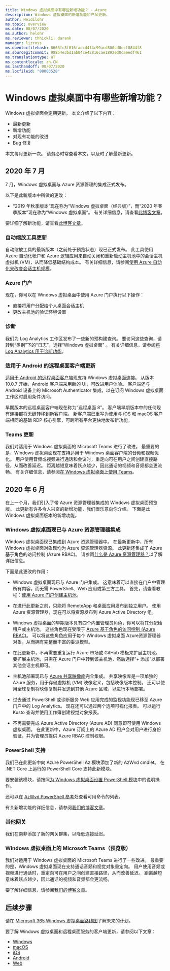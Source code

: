 ```yaml
---
title: Windows 虚拟桌面中有哪些新增功能？ - Azure
description: Windows 虚拟桌面的新增功能和产品更新。
author: Heidilohr
ms.topic: overview
ms.date: 08/07/2020
ms.author: helohr
ms.reviewer: thhickli; darank
manager: lizross
ms.openlocfilehash: 8663fc3f016fadcd4f4c99acd800cd0ccf8844f8
ms.sourcegitcommit: 98854e3bd1ab04ce42816cae1892ed0caeedf461
ms.translationtype: HT
ms.contentlocale: zh-CN
ms.lasthandoff: 08/07/2020
ms.locfileid: "88003528"
---
```

# <a name="whats-new-in-windows-virtual-desktop"></a>Windows 虚拟桌面中有哪些新增功能？

Windows 虚拟桌面会定期更新。 本文介绍了以下内容：

- 最新更新
- 新增功能
- 对现有功能的改进
- Bug 修复

本文每月更新一次。 请务必时常查看本文，以及时了解最新更新。

## <a name="july-2020"></a>2020 年 7 月  

7 月，Windows 虚拟桌面与 Azure 资源管理的集成正式发布。

以下是此新版本中所做的更改： 

- “2019 年秋季版本”现在称为“Windows 虚拟桌面（经典版）”，而“2020 年春季版本”现在称为“Windows 虚拟桌面”。 有关详细信息，请查看[此博客文章](https://azure.microsoft.com/blog/new-windows-virtual-desktop-capabilities-now-generally-available/)。 

要详细了解新功能，请查看[此博客文章](https://techcommunity.microsoft.com/t5/itops-talk-blog/windows-virtual-desktop-spring-update-enters-public-preview/ba-p/1340245)。 

### <a name="autoscaling-tool-update"></a>自动缩放工具更新

自动缩放工具的最新版本（之前处于预览状态）现已正式发布。 此工具使用 Azure 自动化帐户和 Azure 逻辑应用来自动关闭和重新启动主机池中的会话主机虚拟机 (VM)，从而降低基础结构成本。 有关详细信息，请参阅[使用 Azure 自动化来改变会话主机规模](set-up-scaling-script.md)。

### <a name="azure-portal"></a>Azure 门户

现在，你可以在 Windows 虚拟桌面中使用 Azure 门户执行以下操作： 

- 直接将用户分配给个人桌面会话主机  
- 更改主机池的验证环境设置 

### <a name="diagnostics"></a>诊断

我们为 Log Analytics 工作区发布了一些新的预构建查询。 要访问这些查询，请转到“类别”下的“日志”，选择“Windows 虚拟桌面”  。 有关详细信息，请参阅[将 Log Analytics 用于诊断功能](diagnostics-log-analytics.md)。

### <a name="update-for-remote-desktop-client-for-android"></a>适用于 Android 的远程桌面客户端更新

[适用于 Android 的远程桌面客户端](https://play.google.com/store/apps/details?id=com.microsoft.rdc.androidx)现支持 Windows 虚拟桌面连接。 从版本 10.0.7 开始，Android 客户端采用新的 UI，可改进用户体验。 客户端还与 Android 设备上的 Microsoft Authenticator 集成，以在订阅 Windows 虚拟桌面工作区时启用条件访问。  

早期版本的远程桌面客户端现在称为“远程桌面 8”。 客户端早期版本中的任何现有连接都将无缝转移到新客户端。 新客户端已重写为使用与 iOS 和 macOS 客户端相同的基础 RDP 核心引擎，可跨所有平台更快地发布新功能。 

### <a name="teams-update"></a>Teams 更新

我们对适用于 Windows 虚拟桌面的 Microsoft Teams 进行了改进。 最重要的是，Windows 虚拟桌面现在支持适用于 Windows 桌面客户端的音频和视频优化。 用户使用音频或视频进行通话和会议时，重定向可在用户之间创建直接路径，从而改善延迟。 距离越短意味着跃点越少，因此通话的视频和音频都会更流畅。 有关详细信息，请参阅[在 Windows 虚拟桌面上使用 Teams](teams-on-wvd.md)。

## <a name="june-2020"></a>2020 年 6 月

在上一个月，我们引入了带 Azure 资源管理器集成的 Windows 虚拟桌面预览版。 此更新有许多令人兴奋的新增功能，我们很乐意向你介绍。 下面是此 Windows 虚拟桌面版本的新增功能。

### <a name="windows-virtual-desktop-is-now-integrated-with-azure-resource-manager"></a>Windows 虚拟桌面现已与 Azure 资源管理器集成

Windows 虚拟桌面现已集成到 Azure 资源管理器中。 在最新更新中，所有 Windows 虚拟桌面对象现均为 Azure 资源管理器资源。 此更新还集成了 Azure 基于角色的访问控制 (Azure RBAC)。 请参阅[什么是 Azure 资源管理器？](../azure-resource-manager/management/overview.md)以了解详细信息。

下面是此更改的作用：

- Windows 虚拟桌面现已与 Azure 门户集成。 这意味着可以直接在门户中管理所有内容，而无需 PowerShell、Web 应用或第三方工具。 首先，请查看教程：[使用 Azure 门户创建主机池](create-host-pools-azure-marketplace.md)。

- 在进行此更新之前，只能将 RemoteApp 和桌面应用发布到独立用户。 使用 Azure 资源管理器，现在可以将资源发布到 Azure Active Directory 组。

- Windows 虚拟桌面的早期版本具有四个内置管理员角色，你可以将其分配给租户或主机池。 这些角色现在受限于 [Azure 基于角色的访问控制 (Azure RBAC)](../role-based-access-control/overview.md)。 可以将这些角色应用于每个 Windows 虚拟桌面 Azure资源管理器对象，从而拥有完整而丰富的委派模型。

- 在此更新中，不再需要重复运行 Azure 市场或 GitHub 模板来扩展主机池。 要扩展主机池，只需在 Azure 门户中转到该主机池，然后选择“+ 添加”以部署其他会话主机即可。

- 主机池部署现已与 [Azure 共享映像库](../virtual-machines/windows/shared-image-galleries.md)完全集成。 共享映像库是一项单独的 Azure 服务，用于存储虚拟机 (VM) 映像定义，包括映像版本控制。 还可以使用全球复制将映像复制并发送到其他 Azure 区域，以进行本地部署。

- 过去通过 PowerShell 或诊断服务 Web 应用完成的监视功能现已移至 Azure 门户中的 Log Analytics。 现在还可以通过两个选项可视化报表。 可以运行 Kusto 查询并使用工作簿创建视觉对象报表。

- 不再需要完成 Azure Active Directory (Azure AD) 同意即可使用 Windows 虚拟桌面。 在此更新中，Azure 订阅上的 Azure AD 租户会对用户进行身份验证，并为管理员提供 Azure RBAC 控制权限。


### <a name="powershell-support"></a>PowerShell 支持

我们已在此更新中向 Azure PowerShell Az 模块添加了新的 AzWvd cmdlet。 在 .NET Core 上运行的 PowerShell Core 支持此新模块。

要安装该模块，请按照[为 Windows 虚拟桌面设置 PowerShell 模块](powershell-module.md)中的说明操作。

还可以在 [AzWvd PowerShell 参考](/powershell/module/az.desktopvirtualization/?view=azps-4.2.0#desktopvirtualization)处查看可用命令的列表。

有关新增功能的详细信息，请参阅[我们的博客文章](https://techcommunity.microsoft.com/t5/itops-talk-blog/windows-virtual-desktop-spring-update-enters-public-preview/ba-p/1340245)。

### <a name="additional-gateways"></a>其他网关

我们在南非添加了新的网关群集，以降低连接延迟。

### <a name="microsoft-teams-on-windows-virtual-desktop-preview"></a>Windows 虚拟桌面上的 Microsoft Teams（预览版）

我们对适用于 Windows 虚拟桌面的 Microsoft Teams 进行了一些改进。 最重要的是，Windows 虚拟桌面现在支持通话音频和视觉对象重定向。 用户使用音频或视频进行通话时，重定向可在用户之间创建直接路径，从而改善延迟。 距离越短意味着跃点越少，因此通话的视频和音频都会更流畅。

要了解详细信息，请参阅[我们的博客文章](https://azure.microsoft.com/updates/windows-virtual-desktop-media-optimization-for-microsoft-teams-is-now-available-in-public-preview/)。

## <a name="next-steps"></a>后续步骤

请在 [Microsoft 365 Windows 虚拟桌面路线图](https://www.microsoft.com/microsoft-365/roadmap?filters=Windows%20Virtual%20Desktop)了解未来的计划。

要了解 Windows 虚拟桌面和远程桌面服务的客户端更新，请参阅以下文章：

- [Windows](/windows-server/remote/remote-desktop-services/clients/windowsdesktop-whatsnew)
- [macOS](/windows-server/remote/remote-desktop-services/clients/mac-whatsnew)
- [iOS](/windows-server/remote/remote-desktop-services/clients/ios-whatsnew)
- [Android](/windows-server/remote/remote-desktop-services/clients/android-whatsnew)
- [Web](/windows-server/remote/remote-desktop-services/clients/web-client-whatsnew)
